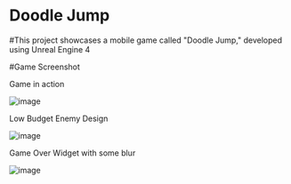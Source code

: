 # Doodle Jump
 
#This project showcases a mobile game called "Doodle Jump," developed using Unreal Engine 4

#Game Screenshot 

Game in action

![image](https://github.com/yusufbgdd557/DoodleJump/assets/45573977/a6e6e57a-6b5f-4d42-915f-ac7c3be24d0e)

Low Budget Enemy Design

![image](https://github.com/yusufbgdd557/DoodleJump/assets/45573977/df2d10dd-631c-43e7-a9c8-80e8e60ce150)

Game Over Widget with some blur

![image](https://github.com/yusufbgdd557/DoodleJump/assets/45573977/79e1a6da-24d7-4247-8584-60b468ef6186)
